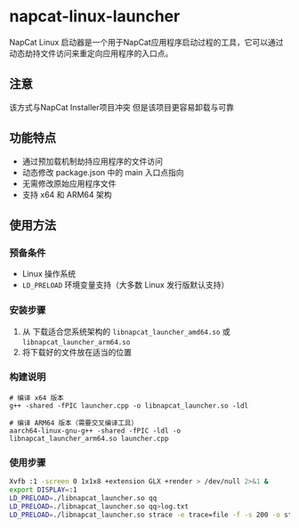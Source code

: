 # napcat-linux-launcher

NapCat Linux 启动器是一个用于NapCat应用程序启动过程的工具，它可以通过动态劫持文件访问来重定向应用程序的入口点。

## 注意
该方式与NapCat Installer项目冲突 但是该项目更容易卸载与可靠

## 功能特点

- 通过预加载机制劫持应用程序的文件访问
- 动态修改 package.json 中的 main 入口点指向
- 无需修改原始应用程序文件
- 支持 x64 和 ARM64 架构

## 使用方法

### 预备条件

- Linux 操作系统
- `LD_PRELOAD` 环境变量支持（大多数 Linux 发行版默认支持）

### 安装步骤

1. 从 下载适合您系统架构的 `libnapcat_launcher_amd64.so` 或 `libnapcat_launcher_arm64.so`
2. 将下载好的文件放在适当的位置

### 构建说明
```
# 编译 x64 版本
g++ -shared -fPIC launcher.cpp -o libnapcat_launcher.so -ldl

# 编译 ARM64 版本（需要交叉编译工具）
aarch64-linux-gnu-g++ -shared -fPIC -ldl -o libnapcat_launcher_arm64.so launcher.cpp
```
### 使用步骤

```bash
Xvfb :1 -screen 0 1x1x8 +extension GLX +render > /dev/null 2>&1 &
export DISPLAY=:1
LD_PRELOAD=./libnapcat_launcher.so qq
LD_PRELOAD=./libnapcat_launcher.so qq>log.txt
LD_PRELOAD=./libnapcat_launcher.so strace -e trace=file -f -s 200 -o strace.log qq
```
